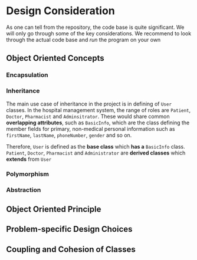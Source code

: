 # Design Consideration
As one can tell from the repository, the code base is quite significant. We will only go through some of the key considerations. We recommend to look through the actual code base and *run* the program on your own

## Object Oriented Concepts

### Encapsulation



### Inheritance

The main use case of inheritance in the project is in defining of `User` classes. In the hospital management system, the range of roles are `Patient`, `Doctor`, `Pharmacist` and `Adminsitrator`. These would share common **overlapping attributes**, such as `BasicInfo`, which are the class defining the member fields for primary, non-medical personal information such as `firstName`, `lastName`, `phoneNumber`, `gender` and so on.

Therefore, `User` is defined as the **base class** which **has a** `BasicInfo` class. `Patient`, `Doctor`, `Pharmacist` and `Administrator` are **derived classes** which **extends** from `User`

### Polymorphism



### Abstraction

## Object Oriented Principle

## Problem-specific Design Choices


## Coupling and Cohesion of Classes
